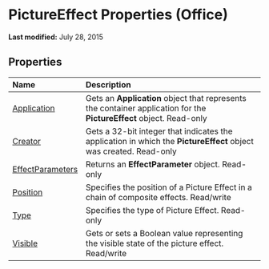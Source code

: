 
# PictureEffect Properties (Office)

 **Last modified:** July 28, 2015


## Properties



|**Name**|**Description**|
|:-----|:-----|
| [Application](90e612f1-71b6-48d7-4c14-0336d0992cc3.md)|Gets an  **Application** object that represents the container application for the **PictureEffect** object. Read-only|
| [Creator](4d001927-b503-34a9-0776-bb186a22cb96.md)|Gets a 32-bit integer that indicates the application in which the  **PictureEffect** object was created. Read-only|
| [EffectParameters](a0729015-14ab-e5c3-9772-678b892e4834.md)|Returns an  **EffectParameter** object. Read-only|
| [Position](29c2d136-777f-5984-3018-3dae2721ed76.md)|Specifies the position of a Picture Effect in a chain of composite effects. Read/write|
| [Type](9d93d9b5-726b-5cbb-3642-bbd461d706c7.md)|Specifies the type of Picture Effect. Read-only|
| [Visible](cdfcda14-5d74-c61f-e289-1d53ea3e8e80.md)|Gets or sets a Boolean value representing the visible state of the picture effect. Read/write|
